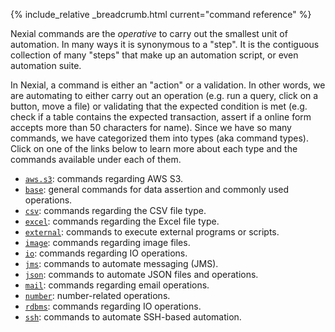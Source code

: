 {% include_relative _breadcrumb.html current="command reference" %}


Nexial commands are the _operative_ to carry out the smallest unit of automation.  In many ways it is synonymous
to a "step". It is the contiguous collection of many "steps" that make up an automation script, or even automation 
suite.

In Nexial, a command is either an "action" or a validation.  In other words, we are automating to either carry out an
operation (e.g. run a query, click on a button, move a file) or validating that the expected condition is met (e.g.
check if a table contains the expected transaction, assert if a online form accepts more than 50 characters for name).
Since we have so many commands, we have categorized them into types (aka command types).  Click on one of the links 
below to learn more about each type and the commands available under each of them.

- [`aws.s3`](aws.s3/): commands regarding AWS S3.
- [`base`](base/): general commands for data assertion and commonly used operations.
- [`csv`](csv/): commands regarding the CSV file type.
- [`excel`](excel/): commands regarding the Excel file type.
- [`external`](external/): commands to execute external programs or scripts.
- [`image`](image/): commands regarding image files.
- [`io`](io/): commands regarding IO operations.
- [`jms`](jms/): commands to automate messaging (JMS).
- [`json`](json/): commands to automate JSON files and operations.
- [`mail`](mail/): commands regarding email operations.
- [`number`](number/): number-related operations.
- [`rdbms`](rdbms/): commands regarding IO operations.
- [`ssh`](ssh/): commands to automate SSH-based automation.

